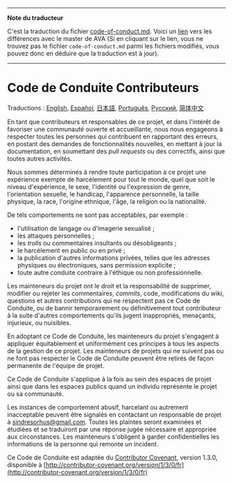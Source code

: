 ___
**Note du traducteur**

C'est la traduction du fichier [code-of-conduct.md](https://github.com/sindresorhus/ava/blob/master/code-of-conduct.md). Voici un [lien](https://github.com/sindresorhus/ava/compare/349ee8177ae791362976be6b83690e1519ef64dc...master#diff-d3030a18b089fdb1fbfabf6e75e4aef0) vers les différences avec le master de AVA (Si en cliquant sur le lien, vous ne trouvez pas le fichier `code-of-conduct.md` parmi les fichiers modifiés, vous pouvez donc en déduire que la traduction est à jour).
___
# Code de Conduite Contributeurs

Traductions : [English](https://github.com/sindresorhus/ava/blob/master/code-of-conduct.md), [Español](https://github.com/sindresorhus/ava-docs/blob/master/es_ES/code-of-conduct.md), [日本語](https://github.com/sindresorhus/ava-docs/blob/master/ja_JP/code-of-conduct.md), [Português](https://github.com/sindresorhus/ava-docs/blob/master/pt_BR/code-of-conduct.md), [Русский](https://github.com/sindresorhus/ava-docs/blob/master/ru_RU/code-of-conduct.md), [简体中文](https://github.com/sindresorhus/ava-docs/blob/master/zh_CN/code-of-conduct.md)

En tant que contributeurs et responsables de ce projet, et dans l'intérêt
de favoriser une communauté ouverte et accueillante, nous nous engageons à
respecter toutes les personnes qui contribuent en rapportant des erreurs,
en postant des demandes de fonctionnalités nouvelles, en mettant à jour la
documentation, en soumettant des _pull requests_ ou des correctifs, ainsi que
toutes autres activités.

Nous sommes déterminés à rendre toute participation à ce projet une
expérience exempte de harcèlement pour tout le monde, quel que soit le niveau
d'expérience, le sexe, l'identité ou l'expression de genre, l'orientation
sexuelle, le handicap, l'apparence personnelle, la taille physique, la race,
l'origine ethnique, l'âge, la religion ou la nationalité.

De tels comportements ne sont pas acceptables, par exemple :

* l'utilisation de langage ou d'imagerie sexualisé ;
* les attaques personnelles ;
* les _trolls_ ou commentaires insultants ou désobligeants ;
* le harcèlement en public ou en privé ;
* la publication d'autres informations privées, telles que les adresses
  physiques ou électroniques, sans permission explicite ;
* toute autre conduite contraire à l'éthique ou non professionnelle.

Les mainteneurs du projet ont le droit et la responsabilité de supprimer,
modifier ou rejeter les commentaires, _commits_, code, modifications du wiki,
questions et autres contributions qui ne respectent pas ce Code de Conduite,
ou de bannir temporairement ou définitivement tout contributeur à la suite
d'autres comportements qu'ils jugent inappropriés, menaçants, injurieux,
ou nuisibles.

En adoptant ce Code de Conduite, les mainteneurs du projet s'engagent à
appliquer équitablement et uniformément ces principes à tous les aspects de
la gestion de ce projet. Les mainteneurs de projets qui ne suivent pas ou ne
font pas respecter le Code de Conduite peuvent être retirés de façon permanente
de l'équipe de projet.

Ce Code de Conduite s'applique à la fois au sein des espaces de projet
ainsi que dans les espaces publics quand un individu représente le projet
ou sa communauté.

Les instances de comportement abusif, harcelant ou autrement inacceptable
peuvent être signalés en contactant un responsable de projet à
sindresorhus@gmail.com. Toutes les plaintes seront examinées et étudiées
et se traduiront par une réponse jugée nécessaire et appropriée aux
circonstances. Les mainteneurs s'obligent à garder confidentielles les
informations de la personne qui remonte un incident.

Ce Code de Conduite est adaptée du [Contributor Covenant](http://contributor-covenant.org),
version 1.3.0, disponible à
[http://contributor-covenant.org/version/1/3/0/fr](http://contributor-covenant.org/version/1/3/0/fr)
